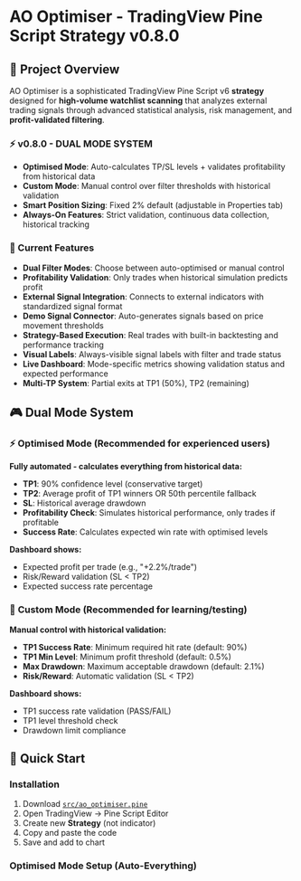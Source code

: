 # AO Optimiser - TradingView Pine Script Strategy v0.8.0

## 🎯 Project Overview

AO Optimiser is a sophisticated TradingView Pine Script v6 **strategy** designed for **high-volume watchlist scanning** that analyzes external trading signals through advanced statistical analysis, risk management, and **profit-validated filtering**.

### ⚡ **v0.8.0 - DUAL MODE SYSTEM**
- **Optimised Mode**: Auto-calculates TP/SL levels + validates profitability from historical data
- **Custom Mode**: Manual control over filter thresholds with historical validation
- **Smart Position Sizing**: Fixed 2% default (adjustable in Properties tab)
- **Always-On Features**: Strict validation, continuous data collection, historical tracking

### 🔑 Current Features

- **Dual Filter Modes**: Choose between auto-optimised or manual control
- **Profitability Validation**: Only trades when historical simulation predicts profit
- **External Signal Integration**: Connects to external indicators with standardized signal format
- **Demo Signal Connector**: Auto-generates signals based on price movement thresholds
- **Strategy-Based Execution**: Real trades with built-in backtesting and performance tracking
- **Visual Labels**: Always-visible signal labels with filter and trade status
- **Live Dashboard**: Mode-specific metrics showing validation status and expected performance
- **Multi-TP System**: Partial exits at TP1 (50%), TP2 (remaining)

## 🎮 **Dual Mode System**

### ⚡ **Optimised Mode** (Recommended for experienced users)
**Fully automated - calculates everything from historical data:**
- **TP1**: 90% confidence level (conservative target)
- **TP2**: Average profit of TP1 winners OR 50th percentile fallback
- **SL**: Historical average drawdown
- **Profitability Check**: Simulates historical performance, only trades if profitable
- **Success Rate**: Calculates expected win rate with optimised levels

**Dashboard shows:**
- Expected profit per trade (e.g., "+2.2%/trade")
- Risk/Reward validation (SL < TP2)
- Expected success rate percentage

### 🎯 **Custom Mode** (Recommended for learning/testing)
**Manual control with historical validation:**
- **TP1 Success Rate**: Minimum required hit rate (default: 90%)
- **TP1 Min Level**: Minimum profit threshold (default: 0.5%)
- **Max Drawdown**: Maximum acceptable drawdown (default: 2.1%)
- **Risk/Reward**: Automatic validation (SL < TP2)

**Dashboard shows:**
- TP1 success rate validation (PASS/FAIL)
- TP1 level threshold check
- Drawdown limit compliance

## 🚀 Quick Start

### Installation
1. Download [`src/ao_optimiser.pine`](src/ao_optimiser.pine)
2. Open TradingView → Pine Script Editor  
3. Create new **Strategy** (not indicator)
4. Copy and paste the code
5. Save and add to chart

### Optimised Mode Setup (Auto-Everything)
